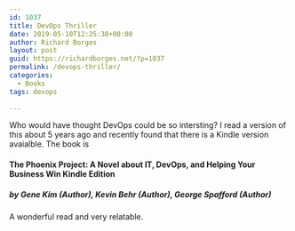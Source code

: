 ```yaml
---
id: 1037
title: DevOps Thriller
date: 2019-05-10T12:25:38+00:00
author: Richard Borges
layout: post
guid: https://richardborges.net/?p=1037
permalink: /devops-thriller/
categories:
  - Books    
tags: devops
  
---
```


Who would have thought DevOps could be so intersting? I read a version of this about 5 years ago and recently found that there is a Kindle version avaialble. 
The book is 
#### The Phoenix Project: A Novel about IT, DevOps, and Helping Your Business Win Kindle Edition 
##### by Gene Kim (Author), Kevin Behr (Author), George Spafford (Author) 
A wonderful read and very relatable.
